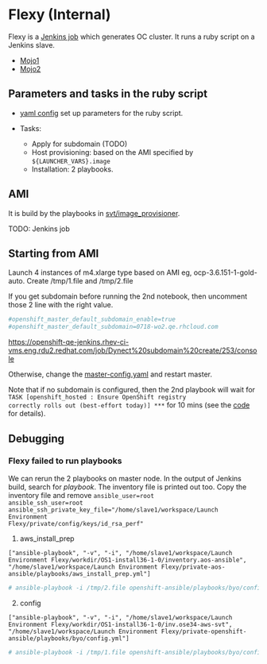 # Flexy (Internal)

Flexy is a [Jenkins job](https://openshift-qe-jenkins.rhev-ci-vms.eng.rdu2.redhat.com/job/Launch%20Environment%20Flexy/)
which generates OC cluster. It runs a ruby script on a Jenkins slave.

* [Mojo1](https://mojo.redhat.com/docs/DOC-1125835)
* [Mojo2](https://mojo.redhat.com/docs/DOC-1074220)


## Parameters and tasks in the ruby script

* [yaml config](http://git.app.eng.bos.redhat.com/git/openshift-misc.git/plain/v3-launch-templates/system-testing/aos-36/aws/vars.ose36-aws-svt.yaml) set up parameters for the ruby script.

* Tasks:
  * Apply for subdomain (TODO)
  * Host provisioning: based on the AMI specified by <code>${LAUNCHER_VARS}.image</code>
  * Installation: 2 playbooks.
 
## AMI
It is build by the playbooks in [svt/image_provisioner](https://github.com/openshift/svt/tree/master/image_provisioner). 

TODO: Jenkins job

## Starting from AMI
Launch 4 instances of m4.xlarge type based on AMI eg, ocp-3.6.151-1-gold-auto.
Create /tmp/1.file and /tmp/2.file

If you get subdomain before running the 2nd notebook, then uncomment those 2 line with the right value.

```sh
#openshift_master_default_subdomain_enable=true
#openshift_master_default_subdomain=0718-wo2.qe.rhcloud.com
```

https://openshift-qe-jenkins.rhev-ci-vms.eng.rdu2.redhat.com/job/Dynect%20subdomain%20create/253/console

Otherwise, change the [master-config.yaml](https://docs.openshift.com/enterprise/3.0/install_config/install/deploy_router.html#customizing-the-default-routing-subdomain) and restart master.

Note that if no subdomain is configured, then the 2nd playbook will wait for <code>TASK [openshift_hosted : Ensure OpenShift registry correctly rolls out (best-effort today)] ***</code> for 10 mins (see the [code](https://github.com/openshift/openshift-ansible/blob/master/roles/openshift_hosted/tasks/router/router.yml) for details).

## Debugging

### Flexy failed to run playbooks

We can rerun the 2 playbooks on master node. In the output of Jenkins build, search for *playbook*. The inventory file is printed out too.
Copy the inventory file and remove
<code>ansible_user=root ansible_ssh_user=root ansible_ssh_private_key_file="/home/slave1/workspace/Launch Environment Flexy/private/config/keys/id_rsa_perf"</code>

1. aws_install_prep

```
["ansible-playbook", "-v", "-i", "/home/slave1/workspace/Launch Environment Flexy/workdir/OS1-install36-1-0/inventory.aos-ansible", "/home/slave1/workspace/Launch Environment Flexy/private-aos-ansible/playbooks/aws_install_prep.yml"]
```

```sh
# ansible-playbook -i /tmp/2.file openshift-ansible/playbooks/byo/config.yml
```

2. config

```
["ansible-playbook", "-v", "-i", "/home/slave1/workspace/Launch Environment Flexy/workdir/OS1-install36-1-0/inv.ose34-aws-svt", "/home/slave1/workspace/Launch Environment Flexy/private-openshift-ansible/playbooks/byo/config.yml"]
```

```sh
# ansible-playbook -i /tmp/1.file openshift-ansible/playbooks/byo/config.yml
```
